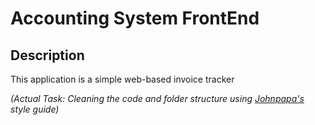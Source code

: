 # Accounting System FrontEnd

## Description

This application is a simple web-based invoice tracker

_(Actual Task: Cleaning the code and folder structure using [Johnpapa's](https://github.com/johnpapa/angular-styleguide/blob/master/a1/README.md) style guide)_